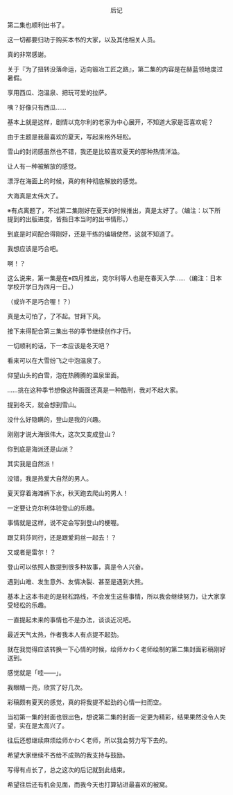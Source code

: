 <p align="center">后记</p>

第二集也顺利出书了。

这一切都要归功于购买本书的大家，以及其他相关人员。

真的非常感谢。

关于『为了扭转没落命运，迈向锻冶工匠之路』，第二集的内容是在赫蓝领地度过暑假。

享用西瓜、泡温泉、把玩可爱的拉萨。

咦？好像只有西瓜……

基本上就是这样，剧情以克尔利的老家为中心展开，不知道大家是否喜欢呢？

由于主题是我最喜欢的夏天，写起来格外轻松。

雪山的封闭感虽然也不错，我还是比较喜欢夏天的那种热情洋溢。

让人有一种被解放的感觉。

漂浮在海面上的时候，真的有种彻底解放的感觉。

大海真是太伟大了。

※有点离题了，不过第二集刚好在夏天的时候推出，真是太好了。（编注：以下所提到的出版进度，皆指日本当时的出书情形。）

到底是时间配合得刚好，还是干练的编辑使然，这就不知道了。

我想应该是巧合吧。

啊！？

这么说来，第一集是在※四月推出，克尔利等人也是在春天入学……（编注：日本学校开学日为四月一日。）

（或许不是巧合喔！？）

真是太可怕了，了不起。甘拜下风。

接下来得配合第三集出书的季节继续创作才行。

一切顺利的话，下一本应该是冬天吧？

看来可以在大雪纷飞之中泡温泉了。

仰望山头的白雪，泡在热腾腾的温泉里面。

……挑在这种季节想像这种画面还真是一种酷刑，我对不起大家。

提到冬天，就会想到雪山。

没什么好隐瞒的，登山是我的兴趣。

刚刚才说大海很伟大，这次又变成登山？

你到底是海派还是山派？

其实我是自然派！

没错，我是热爱大自然的男人。

夏天穿着海滩裤下水，秋天跑去爬山的男人！

一定要让克尔利体验登山的乐趣。

事情就是这样，说不定会写到登山的梗喔。

跟艾莉莎同行，还是跟爱莉丝一起去！？

又或者是雷尔！？

登山可以依照人数提到很多种故事，真是令人兴奋。

遇到山难、发生意外、友情决裂、甚至是遇到大熊。

基本上这本书走的是轻松路线，不会发生这些事情，所以我会继续努力，让大家享受轻松的乐趣。

一直提起未来的事情也不是办法，谈谈近况吧。

最近天气太热，作者我本人有点提不起劲。

就在我觉得应该转换一下心情的时候，绘师かわく老师绘制的第二集封面彩稿刚好送到。

感觉就是「哇——」。

我眼睛一亮，欣赏了好几次。

彩稿颇有夏天的感觉，真的将我提不起劲的心情一扫而空。

当初第一集的封面也很出色，想说第二集的封面一定更为精彩，结果果然没令人失望，实在是太高兴了。

往后还想继续麻烦绘师かわく老师，所以我会努力写下去的。

希望大家继续不吝给不成熟的我支持与鼓励。

写得有点长了，总之这次的后记就到此结束。

希望往后还有机会见面，而我今天也打算钻进最喜欢的被窝。

